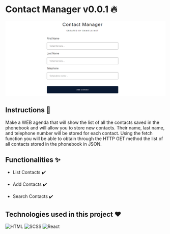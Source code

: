 # Contact Manager v0.0.1 🔥
![](https://github.com/Daniels-not/cantact-manager-react-itla/blob/main/preview.PNG)

## Instructions 📑

Make a WEB agenda that will show the list of all the contacts saved in the phonebook and will allow you to store new contacts. Their name, last name, and telephone number will be stored for each contact. Using the fetch function you will be able to obtain through the HTTP GET method the list of all contacts stored in the phonebook in JSON.

## Functionalities ✨

- List Contacts ✔️

- Add Contacts ✔️

- Search Contacts ✔️

## Technologies used in this project ❤️

![HTML](https://img.shields.io/badge/HTML5-E34F26?style=for-the-badge&logo=html5&logoColor=white) ![SCSS](https://img.shields.io/badge/Sass-CC6699?style=for-the-badge&logo=sass&logoColor=white) ![React](https://img.shields.io/badge/React-20232A?style=for-the-badge&logo=react&logoColor=61DAFB) 

